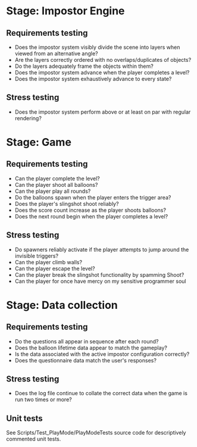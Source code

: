 # Stage: Impostor Engine
## Requirements testing
* Does the impostor system visibly divide the scene into layers when viewed from an alternative angle?
* Are the layers correctly ordered with no overlaps/duplicates of objects?
* Do the layers adequately frame the objects within them?
* Does the impostor system advance when the player completes a level?
* Does the impostor system exhaustively advance to every state?

## Stress testing
* Does the impostor system perform above or at least on par with regular rendering?

# Stage: Game
## Requirements testing
* Can the player complete the level?
* Can the player shoot all balloons?
* Can the player play all rounds?
* Do the balloons spawn when the player enters the trigger area?
* Does the player's slingshot shoot reliably?
* Does the score count increase as the player shoots balloons?
* Does the next round begin when the player completes a level?

## Stress testing
* Do spawners reliably activate if the player attempts to jump around the invisible triggers?
* Can the player climb walls?
* Can the player escape the level?
* Can the player break the slingshot functionality by spamming Shoot?
* Can the player for once have mercy on my sensitive programmer soul

# Stage: Data collection
## Requirements testing
* Do the questions all appear in sequence after each round?
* Does the balloon lifetime data appear to match the gameplay?
* Is the data associated with the active impostor configuration correctly?
* Does the questionnaire data match the user's responses?

## Stress testing
* Does the log file continue to collate the correct data when the game is run two times or more?

## Unit tests
See Scripts/Test_PlayMode/PlayModeTests source code for descriptively commented unit tests.